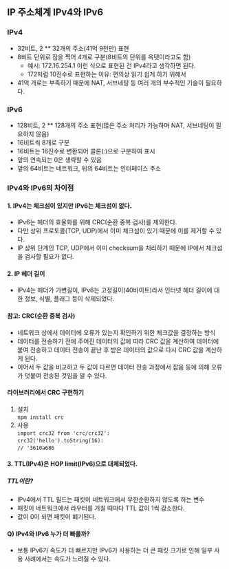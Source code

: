 ## IP 주소체계 IPv4와 IPv6
### IPv4
  - 32비트, 2 ** 32개의 주소(41억 9천만) 표현
  - 8비트 단위로 점을 찍어 4개로 구분(8비트의 단위를 옥텟이라고도 함)
    - 예시: 172.16.254.1 이런 식으로 표현된 건 IPv4라고 생각하면 된다.
    - 172처럼 10진수로 표현하는 이유: 편의상 읽기 쉽게 하기 위해서
  - 41억 개로는 부족하기 때문에 NAT, 서브네팅 등 여러 개의 부수적인 기술이 필요하다.

### IPv6
  - 128비트, 2 ** 128개의 주소 표현(많은 주소 처리가 가능하며 NAT, 서브네팅이 필요하지 않음)
  - 16비트씩 8개로 구분
  - 16비트는 16진수로 변환되어 콜론(:)으로 구분하여 표시
  - 앞의 연속되는 0은 생략할 수 있음
  - 앞의 64비트는 네트워크, 뒤의 64비트는 인터페이스 주소

### IPv4와 IPv6의 차이점
#### 1. IPv4는 체크섬이 있지만 IPv6는 체크섬이 없다.
  - IPv6는 헤더의 효율화를 위해 CRC(순환 중복 검사)를 제외한다.
  - 다만 상위 프로토콜(TCP, UDP)에서 이미 체크섬이 있기 때문에 이를 제거할 수 있다.
  - IP 상위 단계인 TCP, UDP에서 이미 checksum을 처리하기 때문에 IP에서 체크섬을 검사할 필요가 없다.

#### 2. IP 헤더 길이
  - IPv4는 헤더가 가변길이, IPv6는 고정길이(40바이트)라서 인터넷 헤더 길이에 대한 정보, 식별, 플래그 등이 삭제되었다.

  #### 참고: CRC(순환 중복 검사)
  - 네트워크 상에서 데이터에 오류가 있는지 확인하기 위한 체크값을 결정하는 방식
  - 데이터를 전송하기 전에 주어진 데이터의 값에 따라 CRC 값을 계산하여 데이터에 붙여 전송하고 데이터 전송이 끝난 후 받은 데이터의 값으로 다시 CRC 값을 계산하게 된다.
  - 이어서 두 값을 비교하고 두 값이 다르면 데이터 전송 과정에서 잡음 등에 의해 오류가 덧붙여 전송된 것임을 알 수 있다.

  #### 라이브러리에서 CRC 구현하기
  1. 설치<br>
  `npm install crc`
  2. 사용<br>
  `import crc32 from 'crc/crc32':`<br>
  `crc32('hello').toString(16):`<br>
  `// '3610a686`<br>

#### 3. TTL(IPv4)은 HOP limit(IPv6)으로 대체되었다.
  ##### TTL이란?
  - IPv4에서 TTL 필드는 패킷이 네트워크에서 무한순환하지 않도록 하는 변수
  - 패킷이 네트워크에서 라우터를 거칠 때마다 TTL 값이 1씩 감소한다.
  - 값이 0이 되면 패킷이 폐기된다.

#### Q) IPv4와 IPv6 누가 더 빠를까?
  - 보통 IPv6가 속도가 더 빠르지만 IPv6가 사용하는 더 큰 패킷 크기로 인해 일부 사용 사례에서는 속도가 느려질 수 있다.